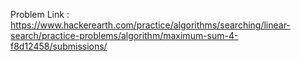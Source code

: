 Problem Link : https://www.hackerearth.com/practice/algorithms/searching/linear-search/practice-problems/algorithm/maximum-sum-4-f8d12458/submissions/
